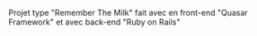 Projet type "Remember The Milk" fait avec en front-end "Quasar Framework" et avec back-end "Ruby on Rails"
